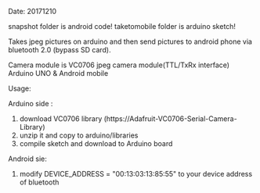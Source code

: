 
  Date: 20171210
  
  snapshot folder is android code!
  taketomobile folder is arduino sketch!

  Takes jpeg pictures on arduino and then send pictures to android phone via bluetooth 2.0 (bypass SD card).

  Camera module is VC0706 jpeg camera module(TTL/TxRx interface)
  Arduino UNO & Android mobile

  Usage:

  Arduino side :
  1. download VC0706 library (https://Adafruit-VC0706-Serial-Camera-Library)
  2. unzip it and copy to arduino/libraries
  3. compile sketch and download to Arduino board

  Android sie:
  1. modify DEVICE_ADDRESS = "00:13:03:13:85:55" to your device address of bluetooth
  

